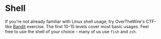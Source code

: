 # Shell

If you're not already familiar with Linux shell usage, try OverTheWire's CTF-like
[Bandit](https://overthewire.org/wargames/bandit/) exercise.
The first 10-15 levels cover most basic usages.
Feel free to use the shell of your choice - many of us use `fish` and `zsh`.
